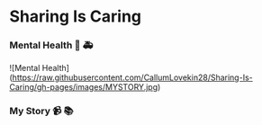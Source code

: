 # Sharing Is Caring


[logo]: https://raw.githubusercontent.com/CallumLovekin28/Sharing-Is-Caring/gh-pages/images/MENTALHEALTH.jpg
### Mental Health :pill: :ambulance:



![Mental Health] (https://raw.githubusercontent.com/CallumLovekin28/Sharing-Is-Caring/gh-pages/images/MYSTORY.jpg)
### My Story :video_camera: :books:
